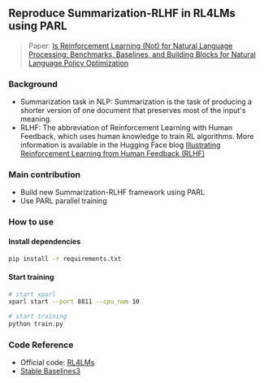 ## Reproduce Summarization-RLHF in RL4LMs using PARL

> Paper: [Is Reinforcement Learning (Not) for Natural Language Processing: Benchmarks, Baselines, and Building Blocks for Natural Language Policy Optimization](https://arxiv.org/abs/2210.01241)

### Background

- Summarization task in NLP: Summarization is the task of producing a shorter version 
  of one document that preserves most of the input's meaning. 
- RLHF: The abbreviation of Reinforcement Learning with Human Feedback, which uses human knowledge to train RL algorithms.
 More information is available in the Hugging Face blog [Illustrating Reinforcement Learning from Human Feedback (RLHF)](https://huggingface.co/blog/rlhf)

### Main contribution

- Build new Summarization-RLHF framework using PARL
- Use PARL parallel training

### How to use

#### Install dependencies

```bash
pip install -r requirements.txt
```

#### Start training
```bash
# start xparl
xparl start --port 8811 --cpu_num 10

# start training
python train.py
```

### Code Reference

- Official code: [RL4LMs](https://github.com/allenai/RL4LMs)
- [Stable Baselines3](https://github.com/DLR-RM/stable-baselines3)
